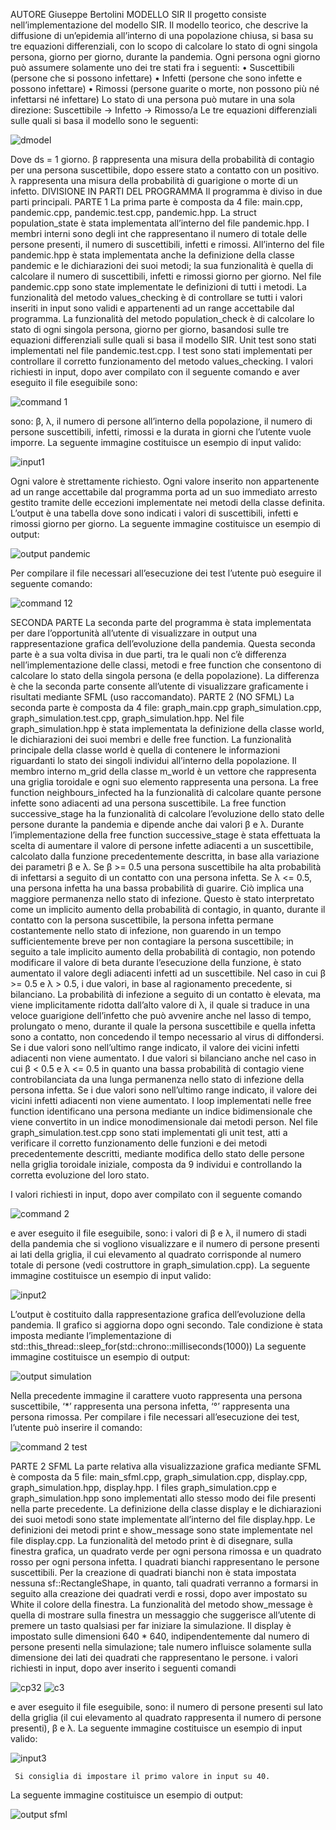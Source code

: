 AUTORE
Giuseppe Bertolini
MODELLO SIR
Il progetto consiste nell’implementazione del modello SIR.
Il modello teorico, che descrive la diffusione di un’epidemia all’interno di una popolazione chiusa, si basa su tre equazioni differenziali, con lo scopo di calcolare lo stato di ogni singola persona, giorno per giorno, durante la pandemia.
Ogni persona ogni giorno può assumere solamente uno dei tre stati fra i seguenti:
•	Suscettibili (persone che si possono infettare)
•	Infetti (persone che sono infette e possono infettare)
•	Rimossi (persone guarite o morte, non possono più né infettarsi né infettare)
Lo stato di una persona può mutare in una sola direzione:
Suscettibile -> Infetto -> Rimosso/a
Le tre equazioni differenziali sulle quali si basa il modello sono le seguenti:

![dmodel](https://user-images.githubusercontent.com/97054738/148762843-2bb422d5-c618-4071-bb05-0a894dd3b30c.png)
 
Dove ds = 1 giorno.
β rappresenta una misura della probabilità di contagio per una persona suscettibile, dopo essere stato a contatto con un positivo.
λ rappresenta una misura della probabilità di guarigione o morte di un infetto.
DIVISIONE IN PARTI DEL PROGRAMMA
Il programma è diviso in due parti principali.
PARTE 1
La prima parte è composta da 4 file: main.cpp, pandemic.cpp, pandemic.test.cpp, pandemic.hpp.
La struct population_state è stata implementata all’interno del file pandemic.hpp. I membri interni sono degli int che rappresentano il numero di totale delle persone presenti, il numero di suscettibili, infetti e rimossi.
All’interno del file pandemic.hpp è stata implementata anche la definizione della classe pandemic e le dichiarazioni dei suoi metodi; la sua funzionalità è quella di calcolare il numero di suscettibili, infetti e rimossi giorno per giorno.
Nel file pandemic.cpp sono state implementate le definizioni di tutti i metodi.
La funzionalità del metodo values_checking è di controllare se tutti i valori inseriti in input sono validi e appartenenti ad un range accettabile dal programma.
La funzionalità del metodo population_check è di calcolare lo stato di ogni singola persona, giorno per giorno, basandosi sulle tre equazioni differenziali sulle quali si basa il modello SIR.
Unit test sono stati implementati nel file pandemic.test.cpp. 
I test sono stati implementati per controllare il corretto funzionamento del metodo values_checking.
I valori richiesti in input, dopo aver compilato con il seguente comando e aver eseguito il file eseguibile sono:

![command 1](https://user-images.githubusercontent.com/97054738/148762671-3957924d-b2f0-47f0-bd0b-1604ae95a8ef.png)
 
sono: β, λ, il numero di persone all’interno della popolazione, il numero di persone suscettibili, infetti, rimossi e la durata in giorni che l’utente vuole imporre.
La seguente immagine costituisce un esempio di input valido:

![input1](https://user-images.githubusercontent.com/97054738/148762919-0dbb3f28-56e3-4f0f-b79f-d006cea2ad91.png)
 
Ogni valore è strettamente richiesto.
Ogni valore inserito non appartenente ad un range accettabile dal programma porta ad un suo immediato arresto gestito tramite delle eccezioni implementate nei metodi della classe definita.
L’output è una tabella dove sono indicati i valori di suscettibili, infetti e rimossi giorno per giorno.
La seguente immagine costituisce un esempio di output:

![output pandemic](https://user-images.githubusercontent.com/97054738/148763092-70987656-001a-4323-888c-341ffa650a89.png)
 
Per compilare il file necessari all’esecuzione dei test l’utente può eseguire il seguente comando:

![command 12](https://user-images.githubusercontent.com/97054738/148762976-16e0868c-8aa7-4982-8e47-420234dc354c.png)
 
SECONDA PARTE
La seconda parte del programma è stata implementata per dare l’opportunità all’utente di visualizzare in output una rappresentazione grafica dell’evoluzione della pandemia.
Questa seconda parte è a sua volta divisa in due parti, tra le quali non c’è differenza nell’implementazione delle classi, metodi e free function che consentono di calcolare lo stato della singola persona (e della popolazione). 
La differenza è che la seconda parte consente all’utente di visualizzare graficamente i risultati mediante SFML (uso raccomandato).
PARTE 2 (NO SFML)
La seconda parte è composta da 4 file: graph_main.cpp graph_simulation.cpp, graph_simulation.test.cpp, graph_simulation.hpp.
Nel file graph_simulation.hpp è stata implementata la definizione della classe world, le dichiarazioni dei suoi membri e delle free function.
La funzionalità principale della classe world è quella di contenere le informazioni riguardanti lo stato dei singoli individui all’interno della popolazione.
Il membro interno m_grid della classe m_world è un vettore che rappresenta una griglia toroidale e ogni suo elemento rappresenta una persona.
La free function neighbours_infected ha la funzionalità di calcolare quante persone infette sono adiacenti ad una persona suscettibile.
La free function successive_stage ha la funzionalità di calcolare l’evoluzione dello stato delle persone durante la pandemia e dipende anche dai valori β e λ.
Durante l’implementazione della free function successive_stage è stata effettuata la scelta di aumentare il valore di persone infette adiacenti a un suscettibile, calcolato dalla funzione precedentemente descritta, in base alla variazione dei parametri β e λ.
Se β >= 0.5 una persona suscettibile ha alta probabilità di infettarsi a seguito di un contatto con una persona infetta. Se λ <= 0.5, una persona infetta ha una bassa probabilità di guarire. Ciò implica una maggiore permanenza nello stato di infezione. Questo è stato interpretato come un implicito aumento della probabilità di contagio, in quanto, durante il contatto con la persona suscettibile, la persona infetta permane costantemente nello stato di infezione, non guarendo in un tempo sufficientemente breve per non contagiare la persona suscettibile; in seguito a tale implicito aumento della probabilità di contagio, non potendo modificare il valore di beta durante l’esecuzione della funzione, è stato aumentato il valore degli adiacenti infetti ad un suscettibile. 
Nel caso in cui β >= 0.5 e λ > 0.5, i due valori, in base al ragionamento precedente, si bilanciano. La probabilità di infezione a seguito di un contatto è elevata, ma viene implicitamente ridotta dall’alto valore di λ, il quale si traduce in una veloce guarigione dell’infetto che può avvenire anche nel lasso di tempo, prolungato o meno, durante il quale la persona suscettibile e quella infetta sono a contatto, non concedendo il tempo necessario al virus di diffondersi.
Se i due valori sono nell’ultimo range indicato, il valore dei vicini infetti adiacenti non viene aumentato.
I due valori si bilanciano anche nel caso in cui β < 0.5 e λ <= 0.5 in quanto una bassa probabilità di contagio viene controbilanciata da una lunga permanenza nello stato di infezione della persona infetta. 
Se i due valori sono nell’ultimo range indicato, il valore dei vicini infetti adiacenti non viene aumentato.
I loop implementati nelle free function identificano una persona mediante un indice bidimensionale che viene convertito in un indice monodimensionale dai metodi person.
Nel file graph_simulation.test.cpp sono stati implementati gli unit test, atti a verificare il corretto funzionamento delle funzioni e dei metodi precedentemente descritti, mediante modifica dello stato delle persone nella griglia toroidale iniziale, composta da 9 individui e controllando la corretta evoluzione del loro stato.

I valori richiesti in input, dopo aver compilato con il seguente comando 

![command 2](https://user-images.githubusercontent.com/97054738/148764046-e2e31f31-8de6-4690-b8d0-ea337bd1cb0d.png)

e aver eseguito il file eseguibile, sono: i valori di β e λ, il numero di stadi della pandemia che si vogliono visualizzare e il numero di persone presenti ai lati della griglia, il cui elevamento al quadrato corrisponde al numero totale di persone (vedi costruttore in graph_simulation.cpp).
La seguente immagine costituisce un esempio di input valido:


![input2](https://user-images.githubusercontent.com/97054738/148764169-ee2bd2fd-89f0-412a-b811-dfbb6f0b7efe.png)

L’output è costituito dalla rappresentazione grafica dell’evoluzione della pandemia.
Il grafico si aggiorna dopo ogni secondo. Tale condizione è stata imposta mediante l’implementazione di 
std::this_thread::sleep_for(std::chrono::milliseconds(1000))
La seguente immagine costituisce un esempio di output:
  
![output simulation](https://user-images.githubusercontent.com/97054738/148764273-f5cb5bc0-4d9c-4f16-9f59-2c7dd3b4c6a5.png)

Nella precedente immagine il carattere vuoto rappresenta una persona suscettibile, ‘*’ rappresenta una persona infetta, ‘°’ rappresenta una persona rimossa.
Per compilare i file necessari all’esecuzione dei test, l’utente può inserire il comando:

![command 2 test](https://user-images.githubusercontent.com/97054738/148763007-3dfa03a1-9fd8-4ee5-91bd-1fe131c7f1b4.png)
 
PARTE 2 SFML
La parte relativa alla visualizzazione grafica mediante SFML è composta da 5 file: main_sfml.cpp, graph_simulation.cpp, display.cpp,
graph_simulation.hpp, display.hpp.
I files graph_simulation.cpp e graph_simulation.hpp sono implementati allo stesso modo dei file presenti nella parte precedente.
La definizione della classe display e le dichiarazioni dei suoi metodi sono state implementate all’interno del file display.hpp.
Le definizioni dei metodi print e show_message sono state implementate nel file display.cpp.
La funzionalità del metodo print è di disegnare, sulla finestra grafica, un quadrato verde per ogni persona rimossa e un quadrato rosso per ogni persona infetta. 
I quadrati bianchi rappresentano le persone suscettibili. Per la creazione di quadrati bianchi non è stata impostata nessuna sf::RectangleShape, in quanto, tali quadrati verranno a formarsi in seguito alla creazione dei quadrati verdi e rossi, dopo aver impostato su White il colore della finestra.
La funzionalità del metodo show_message è quella di mostrare sulla finestra un messaggio che suggerisce all’utente di premere un tasto qualsiasi per far iniziare la simulazione.
Il display è impostato sulle dimensioni 640 * 640, indipendentemente dal numero di persone presenti nella simulazione; tale numero influisce solamente sulla dimensione dei lati dei quadrati che rappresentano le persone.
i valori richiesti in input, dopo aver inserito i seguenti comandi
 
![cp32](https://user-images.githubusercontent.com/97054738/148763290-09b8b9a2-bf2b-4bbf-8a25-45e8010c0ab1.png)
![c3](https://user-images.githubusercontent.com/97054738/148763320-b833de83-ad88-4b7b-ad0a-6b88e455af8d.png)

e aver eseguito il file eseguibile, sono: il numero di persone presenti sul lato della griglia (il cui elevamento al quadrato rappresenta il numero di persone presenti), β e λ. 
La seguente immagine costituisce un esempio di input valido:

![input3](https://user-images.githubusercontent.com/97054738/148762924-928ba636-3ead-452a-975c-71f39b3b83fe.png)
 
     Si consiglia di impostare il primo valore in input su 40.
La seguente immagine costituisce un esempio di output:

![output sfml](https://user-images.githubusercontent.com/97054738/148763184-877f30ce-319b-443b-b529-baff6356dfda.png)
 











